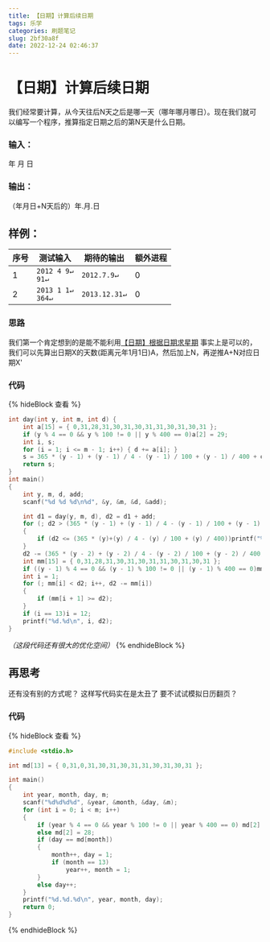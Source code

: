 ```yaml
---
title: 【日期】计算后续日期
tags: 乐学
categories: 刷题笔记
slug: 2bf30a8f
date: 2022-12-24 02:46:37
---
```

# 【日期】计算后续日期

我们经常要计算，从今天往后N天之后是哪一天（哪年哪月哪日）。现在我们就可以编写一个程序，推算指定日期之后的第N天是什么日期。

### 输入：
  年 月 日
### 输出：
（年月日+N天后的）年.月.日
## 样例：
序号|测试输入| 期待的输出| 额外进程
--------|-------- | -----|--------
1  | `2012 4 9↵`<br>`91↵`|`2012.7.9↵`|0
2|`2013 1 1↵`<br>`364↵`|`2013.12.31↵`|0

### 思路
我们第一个肯定想到的是能不能利用[【日期】根据日期求星期](https://blog.csdn.net/CharlesHsuu/article/details/127029925)
事实上是可以的，我们可以先算出日期X的天数(距离元年1月1日)A，然后加上N，再逆推A+N对应日期X'
### 代码
{% hideBlock 查看 %}
```c
int day(int y, int m, int d) {
    int a[15] = { 0,31,28,31,30,31,30,31,31,30,31,30,31 };
    if (y % 4 == 0 && y % 100 != 0 || y % 400 == 0)a[2] = 29;
    int i, s;
    for (i = 1; i <= m - 1; i++) { d += a[i]; }
    s = 365 * (y - 1) + (y - 1) / 4 - (y - 1) / 100 + (y - 1) / 400 + d;
    return s;
}
int main()
{
    int y, m, d, add;
    scanf("%d %d %d\n%d", &y, &m, &d, &add);

    int d1 = day(y, m, d), d2 = d1 + add;
    for (; d2 > (365 * (y - 1) + (y - 1) / 4 - (y - 1) / 100 + (y - 1) / 400); y++)
    {
        if (d2 <= (365 * (y)+(y) / 4 - (y) / 100 + (y) / 400))printf("%d.", y);
    }
    d2 -= (365 * (y - 2) + (y - 2) / 4 - (y - 2) / 100 + (y - 2) / 400);
    int mm[15] = { 0,31,28,31,30,31,30,31,31,30,31,30,31 };
    if ((y - 1) % 4 == 0 && (y - 1) % 100 != 0 || (y - 1) % 400 == 0)mm[2] = 29;
    int i = 1;
    for (; mm[i] < d2; i++, d2 -= mm[i])
    {
        if (mm[i + 1] >= d2);
    }
    if (i == 13)i = 12;
    printf("%d.%d\n", i, d2);
}
```
*（这段代码还有很大的优化空间）*
{% endhideBlock %}



## 再思考
还有没有别的方式呢？
这样写代码实在是太丑了
要不试试模拟日历翻页？
### 代码
{% hideBlock 查看 %}
```c
#include <stdio.h>

int md[13] = { 0,31,0,31,30,31,30,31,31,30,31,30,31 };

int main()
{
	int year, month, day, m;
	scanf("%d%d%d%d", &year, &month, &day, &m);
	for (int i = 0; i < m; i++)
	{
		if (year % 4 == 0 && year % 100 != 0 || year % 400 == 0) md[2] = 29;
		else md[2] = 28;
		if (day == md[month])
		{
			month++, day = 1;
			if (month == 13)
				year++, month = 1;
		}
		else day++;
	}
	printf("%d.%d.%d\n", year, month, day);
	return 0;
}
```

{% endhideBlock %}

